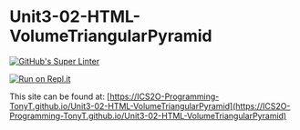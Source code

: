 # Unit3-02-HTML-VolumeTriangularPyramid

[![GitHub's Super Linter](https://github.com/ICS2O-Programming-TonyT/Unit3-02-HTML-VolumeTriangularPyramid/workflows/GitHub's%20Super%20Linter/badge.svg)](https://github.com/ICS2O-Programming-TonyT/Unit3-02-HTML-VolumeTriangularPyramid/actions)


[![Run on Repl.it](https://repl.it/badge/github/ICS2O-Programming-TonyT/Unit3-02-HTML-VolumeTriangularPyramid)](https://repl.it/github/ICS2O-Programming-TonyT/Unit3-02-HTML-VolumeTriangularPyramid)


This site can be found at: [https://ICS2O-Programming-TonyT.github.io/Unit3-02-HTML-VolumeTriangularPyramid](https://ICS2O-Programming-TonyT.github.io/Unit3-02-HTML-VolumeTriangularPyramid)